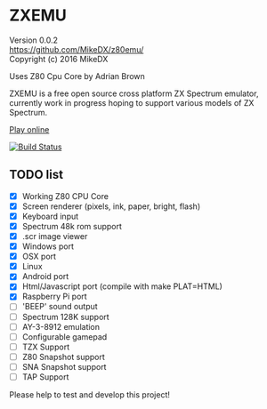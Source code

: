 # ZXEMU

Version 0.0.2  
https://github.com/MikeDX/z80emu/  
Copyright (c) 2016 MikeDX  

Uses Z80 Cpu Core by Adrian Brown 

ZXEMU is a free open source cross platform ZX Spectrum emulator, currently work in progress hoping to support various models of ZX Spectrum.

[Play online](http://js.mikedx.co.uk/zxem.html)

[![Build Status](https://travis-ci.org/MikeDX/z80emu.svg?branch=master)](https://travis-ci.org/MikeDX/z80emu)

## TODO list
- [x] Working Z80 CPU Core  
- [x] Screen renderer (pixels, ink, paper, bright, flash)
- [x] Keyboard input  
- [x] Spectrum 48k rom support  
- [x] .scr image viewer
- [x] Windows port  
- [x] OSX port  
- [x] Linux  
- [x] Android port  
- [x] Html/Javascript port  (compile with make PLAT=HTML)
- [x] Raspberry Pi port  
- [ ] 'BEEP' sound output  
- [ ] Spectrum 128K support  
- [ ] AY-3-8912 emulation  
- [ ] Configurable gamepad  
- [ ] TZX Support  
- [ ] Z80 Snapshot support  
- [ ] SNA Snapshot support  
- [ ] TAP Support  

Please help to test and develop this project!
